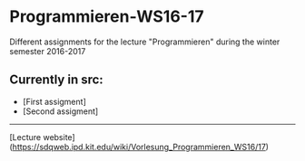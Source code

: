 # Programmieren-WS16-17

Different assignments for the lecture "Programmieren" during the winter semester 2016-2017

## Currently in src:

* [First assigment]
* [Second assigment]

--------------------------------

[Lecture website] (https://sdqweb.ipd.kit.edu/wiki/Vorlesung_Programmieren_WS16/17)